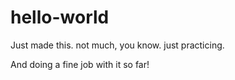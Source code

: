 # hello-world
Just made this. not much, you know. just practicing.

And doing a fine job with it so far!
